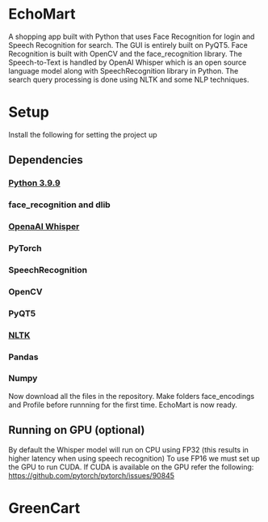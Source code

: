 # EchoMart
A shopping app built with Python that uses Face Recognition for login and Speech Recognition for search.
The GUI is entirely built on PyQT5. Face Recognition is built with OpenCV and the face_recognition library.
The Speech-to-Text is handled by OpenAI Whisper which is an open source language model along with SpeechRecognition library in Python.
The search query processing is done using NLTK and some NLP techniques.

# Setup
Install the following for setting the project up
## Dependencies
### [Python 3.9.9](https://www.python.org/downloads/release/python-399/)
### face_recognition and dlib
### [OpenaAI Whisper](https://github.com/openai/whisper)
### PyTorch
### SpeechRecognition
### OpenCV
### PyQT5
### [NLTK](https://www.nltk.org/)
### Pandas
### Numpy

Now download all the files in the repository.
Make folders face_encodings and Profile before runnning for the first time.
EchoMart is now ready.

## Running on GPU (optional)
By default the Whisper model will run on CPU using FP32 (this results in higher latency when using speech recognition)
To use FP16 we must set up the GPU to run CUDA. If CUDA is available on the GPU refer the following:
https://github.com/pytorch/pytorch/issues/90845
# GreenCart
